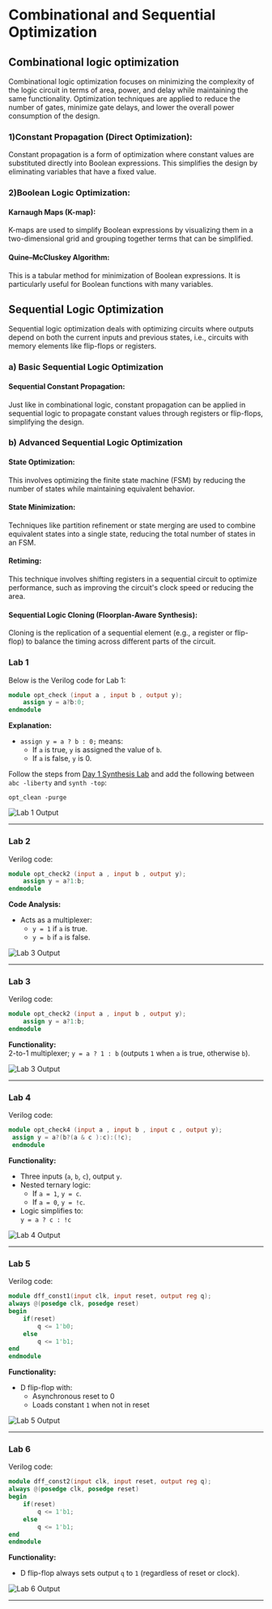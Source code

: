 

# Combinational and Sequential Optimization

## Combinational logic optimization

Combinational logic optimization focuses on minimizing the complexity of the logic circuit in terms of area, power, and delay while maintaining the same functionality. Optimization techniques are applied to reduce the number of gates, minimize gate delays, and lower the overall power consumption of the design.

   ### 1)Constant Propagation (Direct Optimization):

Constant propagation is a form of optimization where constant values are substituted directly into Boolean expressions. This simplifies the design by eliminating variables that have a fixed value.

  ###  2)Boolean Logic Optimization:

#### Karnaugh Maps (K-map): 
K-maps are used to simplify Boolean expressions by visualizing them in a two-dimensional grid and grouping together terms that can be simplified.

#### Quine–McCluskey Algorithm:
This is a tabular method for minimization of Boolean expressions. It is particularly useful for Boolean functions with many variables.

 ## Sequential Logic Optimization

Sequential logic optimization deals with optimizing circuits where outputs depend on both the current inputs and previous states, i.e., circuits with memory elements like flip-flops or registers.

### a) Basic Sequential Logic Optimization

#### Sequential Constant Propagation: 
Just like in combinational logic, constant propagation can be applied in sequential logic to propagate constant values through registers or flip-flops, simplifying the design.

### b) Advanced Sequential Logic Optimization

#### State Optimization: 
This involves optimizing the finite state machine (FSM) by reducing the number of states while maintaining equivalent behavior.

#### State Minimization: 
Techniques like partition refinement or state merging are used to combine equivalent states into a single state, reducing the total number of states in an FSM.


#### Retiming: 
This technique involves shifting registers in a sequential circuit to optimize performance, such as improving the circuit's clock speed or reducing the area.


#### Sequential Logic Cloning (Floorplan-Aware Synthesis):
Cloning is the replication of a sequential element (e.g., a register or flip-flop) to balance the timing across different parts of the circuit.

### Lab 1

Below is the Verilog code for Lab 1:

```verilog
module opt_check (input a , input b , output y);
	assign y = a?b:0;
endmodule
```

**Explanation:**
- `assign y = a ? b : 0;` means:
  - If `a` is true, `y` is assigned the value of `b`.
  - If `a` is false, `y` is 0.

Follow the steps from [Day 1 Synthesis Lab](https://github.com/Ahtesham18112011/RTL_workshop/tree/main/Day_1#6-synthesis-lab-with-yosys) and add the following between `abc -liberty` and `synth -top`:
```shell
opt_clean -purge
```

![Lab 1 Output](https://github.com/user-attachments/assets/4d224d8d-f6f5-4a37-9732-ab570b64e31e)

---

### Lab 2

Verilog code:

```verilog
module opt_check2 (input a , input b , output y);
	assign y = a?1:b;
endmodule
```

**Code Analysis:**
- Acts as a multiplexer:
  - `y = 1` if `a` is true.
  - `y = b` if `a` is false.

![Lab 3 Output](https://github.com/user-attachments/assets/157b16d3-cecd-441a-aacf-bae296910886)


---

### Lab 3

Verilog code:

```verilog
module opt_check2 (input a , input b , output y);
	assign y = a?1:b;
endmodule
```

**Functionality:**  
2-to-1 multiplexer; `y = a ? 1 : b` (outputs `1` when `a` is true, otherwise `b`).

![Lab 3 Output](https://github.com/user-attachments/assets/157b16d3-cecd-441a-aacf-bae296910886)

---

### Lab 4

Verilog code:

```verilog
module opt_check4 (input a , input b , input c , output y);
 assign y = a?(b?(a & c ):c):(!c);
 endmodule
```

**Functionality:**
- Three inputs (`a`, `b`, `c`), output `y`.
- Nested ternary logic:
  - If `a = 1`, `y = c`.
  - If `a = 0`, `y = !c`.
- Logic simplifies to:  
  `y = a ? c : !c`

![Lab 4 Output](https://github.com/user-attachments/assets/08d1e447-78c6-47c4-8c99-239645b38617)

---

### Lab 5

Verilog code:

```verilog
module dff_const1(input clk, input reset, output reg q);
always @(posedge clk, posedge reset)
begin
	if(reset)
		q <= 1'b0;
	else
		q <= 1'b1;
end
endmodule
```

**Functionality:**
- D flip-flop with:
  - Asynchronous reset to 0
  - Loads constant `1` when not in reset

![Lab 5 Output](https://github.com/user-attachments/assets/a42fac06-a092-4efc-be39-33b263caaaa1)

---

### Lab 6

Verilog code:

```verilog
module dff_const2(input clk, input reset, output reg q);
always @(posedge clk, posedge reset)
begin
	if(reset)
		q <= 1'b1;
	else
		q <= 1'b1;
end
endmodule
```

**Functionality:**
- D flip-flop always sets output `q` to `1` (regardless of reset or clock).

![Lab 6 Output](https://github.com/user-attachments/assets/ae45f7db-0a7f-4256-b43b-01cc4a1588f7)

---



